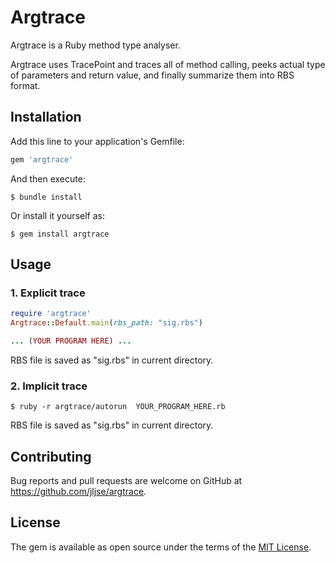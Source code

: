# Argtrace

Argtrace is a Ruby method type analyser.

Argtrace uses TracePoint and traces all of method calling,
peeks actual type of parameters and return value,
and finally summarize them into RBS format.

## Installation

Add this line to your application's Gemfile:

```ruby
gem 'argtrace'
```

And then execute:

    $ bundle install

Or install it yourself as:

    $ gem install argtrace

## Usage

### 1. Explicit trace
```ruby
require 'argtrace'
Argtrace::Default.main(rbs_path: "sig.rbs")

... (YOUR PROGRAM HERE) ...
```
RBS file is saved as "sig.rbs" in current directory.

### 2. Implicit trace
```console
$ ruby -r argtrace/autorun  YOUR_PROGRAM_HERE.rb
```
RBS file is saved as "sig.rbs" in current directory.

## Contributing

Bug reports and pull requests are welcome on GitHub at https://github.com/jljse/argtrace.

## License

The gem is available as open source under the terms of the [MIT License](https://opensource.org/licenses/MIT).
